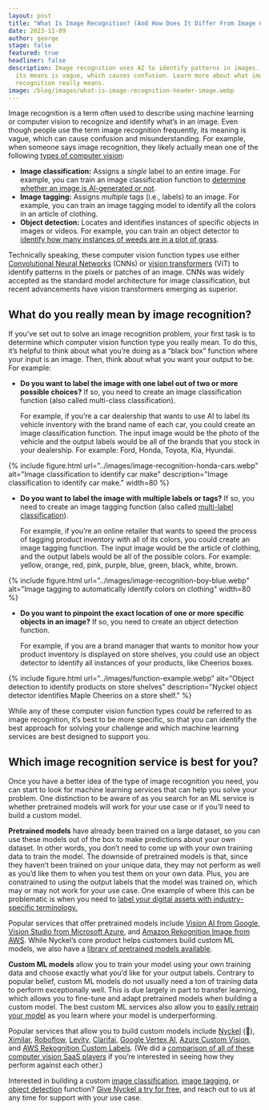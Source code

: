 ```yaml
---
layout: post
title: "What Is Image Recognition? (And How Does It Differ From Image Classification?)"
date: 2023-11-09
author: george
stage: false
featured: true
headliner: false
description: Image recognition uses AI to identify patterns in images. But
  its means is vague, which causes confusion. Learn more about what image
  recognition really means.
image: /blog/images/what-is-image-recognition-header-image.webp
---
```

Image recognition is a term often used to describe using machine learning or computer vision to recognize and identify what’s in an image. Even though people use the term image recognition frequently, its meaning is vague, which can cause confusion and misunderstanding. For example, when someone says image recognition, they likely actually mean one of the following [types of computer vision](https://www.nyckel.com/blog/glossary-of-computer-vision-function-types/):

* **Image classification:** Assigns a *single* label to an entire image. For example, you can train an image classification function to [determine whether an image is AI-generated or not](https://www.nyckel.com/blog/ai-image-detector-can-you-use-image-classification-to-spot-the-fakes/). 
* **Image tagging:** Assigns *multiple* tags (i.e., labels) to an image. For example, you can train an image tagging model to identify all the colors in an article of clothing.
* **Object detection:** Locates and identifies instances of specific objects in images or videos. For example, you can train an object detector to [identify how many instances of weeds are in a plot of grass](https://www.nyckel.com/blog/are-bounding-boxes-necessary-for-object-detection/).

Technically speaking, these computer vision function types use either [Convolutional Neural Networks](https://en.wikipedia.org/wiki/Convolutional_neural_network) (CNNs) or [vision transformers](https://medium.com/data-and-beyond/vision-transformers-vit-a-very-basic-introduction-6cd29a7e56f3#:~:text=What%20is%20a%20Vision%20Transformer,and%20other%20computer%20vision%20tasks.) (ViT) to identify patterns in the pixels or patches of an image. CNNs was widely accepted as the standard model architecture for image classification, but recent advancements have vision transformers emerging as superior.

## What do you really mean by image recognition?

If you’ve set out to solve an image recognition problem, your first task is to determine which computer vision function type you really mean. To do this, it’s helpful to think about what you’re doing as a “black box” function where your input is an image. Then, think about what you want your output to be. For example:

* **Do you want to label the image with one label out of two or more possible choices?** If so, you need to create an image classification function (also called multi-class classification).

  For example, if you’re a car dealership that wants to use AI to label its vehicle inventory with the brand name of each car, you could create an image classification function. The input image would be the photo of the vehicle and the output labels would be all of the brands that you stock in your dealership. For example: Ford, Honda, Toyota, Kia, Hyundai.

{% include figure.html
url="../images/image-recognition-honda-cars.webp"
alt="Image classification to identify car make"
description="Image classification to identify car make."
width=80 %}

* **Do you want to label the image with multiple labels or tags?** If so, you need to create an image tagging function (also called [multi-label classification](https://www.nyckel.com/blog/multi-class-classification-vs-multi-label-classification-key-differences-how-to-choose/)).

  For example, if you’re an online retailer that wants to speed the process of tagging product inventory with all of its colors, you could create an image tagging function. The input image would be the article of clothing, and the output labels would be all of the possible colors. For example: yellow, orange, red, pink, purple, blue, green, black, white, brown.

{% include figure.html url="../images/image-recognition-boy-blue.webp" alt="Image tagging to automatically identify colors on clothing" width=80 %}

* **Do you want to pinpoint the exact location of one or more specific objects in an image?** If so, you need to create an object detection function.

  For example, if you are a brand manager that wants to monitor how your product inventory is displayed on store shelves, you could use an object detector to identify all instances of your products, like Cheerios boxes.

{% include figure.html url="../images/function-example.webp" alt="Object detection to identify products on store shelves" description="Nyckel object detector identifies Maple Cheerios on a store shelf." %}

While any of these computer vision function types *could* be referred to as image recognition, it’s best to be more specific, so that you can identify the best approach for solving your challenge and which machine learning services are best designed to support you.

## Which image recognition service is best for you?

Once you have a better idea of the type of image recognition you need, you can start to look for machine learning services that can help you solve your problem. One distinction to be aware of as you search for an ML service is whether pretrained models will work for your use case or if you’ll need to build a custom model.

**Pretrained models** have already been trained on a large dataset, so you can use these models out of the box to make predictions about your own dataset. In other words, you don’t need to come up with your own training data to train the model. The downside of pretrained models is that, since they haven’t been trained on your unique data, they may not perform as well as you’d like them to when you test them on your own data. Plus, you are constrained to using the output labels that the model was trained on, which may or may not work for your use case. One example of where this can be problematic is when you need to [label your digital assets with industry-specific terminology.](https://www.nyckel.com/blog/custom-auto-tagging-for-digital-asset-management/)

Popular services that offer pretrained models include [Vision AI from Google](https://cloud.google.com/vision?hl=en), [Vision Studio from Microsoft Azure](https://portal.vision.cognitive.azure.com/gallery/featured), and [Amazon Rekognition Image from AWS](https://aws.amazon.com/rekognition/image-features/). While Nyckel’s core product helps customers build custom ML models, we also have a [library of pretrained models available](https://www.nyckel.com/public-functions).

**Custom ML models** allow you to train your model using your own training data and choose exactly what you’d like for your output labels. Contrary to popular belief, custom ML models do not usually need a ton of training data to perform exceptionally well. This is due largely in part to transfer learning, which allows you to fine-tune and adapt pretrained models when building a custom model. The best custom ML services also allow you to [easily retrain your model](https://www.nyckel.com/blog/introducing-invoke-capture-integrated-active-learning/) as you learn where your model is underperforming.

Popular services that allow you to build custom models include [Nyckel](https://www.nyckel.com/computer-vision-api) (👋), [Ximilar](https://www.ximilar.com/), [Roboflow](https://roboflow.com/), [Levity](https://levity.ai/), [Clarifai](https://www.clarifai.com/), [Google Vertex AI](https://cloud.google.com/vertex-ai?hl=en), [Azure Custom Vision](https://azure.microsoft.com/en-us/products/ai-services/ai-custom-vision), and [AWS Rekognition Custom Labels](https://aws.amazon.com/rekognition/custom-labels-features/?nc=sn&loc=3&dn=4). (We did a [comparison of all of these computer vision SaaS players](https://www.nyckel.com/blog/computer-vision-saas-landscape-comparison-of-the-top-9-players/) if you’re interested in seeing how they perform against each other.)

Interested in building a custom [image classification](https://www.nyckel.com/docs/image-classification-quickstart), [image tagging](https://www.nyckel.com/docs/image-tags-quickstart), or [object detection](https://www.nyckel.com/docs/detection-quickstart) function? [Give Nyckel a try for free](https://www.nyckel.com/console), and reach out to us at any time for support with your use case.
